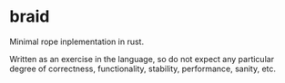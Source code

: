 # braid
Minimal rope inplementation in rust.

Written as an exercise in the language, so do not expect any particular degree of correctness, functionality, stability, performance, sanity, etc.
